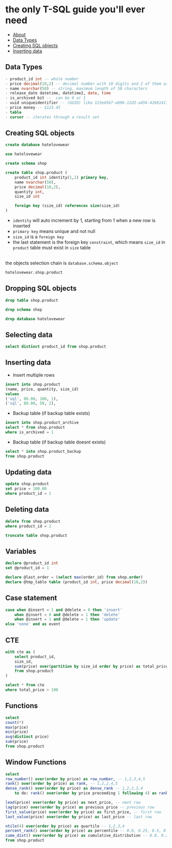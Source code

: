 # the only T-SQL guide you'll ever need

- [About](#About)
- [Data Types](#Data-Types)
- [Creating SQL objects](#Creating-SQL-objects)
- [Inserting data](#Inserting-data)

## Data Types
``` sql
- product_id int -- whole number
- price decimal(10,2) -- decimal number with 10 digits and 2 of them are after the decimal point
- name nvarchar(50) -- string, maximum length of 50 characters
- release_date datetime, datetime2, date, time
- is_archived bit --  can be 0 or 1
- uuid uniqueidentifier -- (GUID) like 123e4567-e89b-12d3-a456-426614174000
- price money -- $123.45
- table
- cursor -- iterates through a result set
```

## Creating SQL objects
``` sql 
create database hatelovewear
```
``` sql 
use hatelovewear
```
``` sql
create schema shop
```
``` sql 
create table shop.product (
    product_id int identity(1,1) primary key,
    name nvarchar(50),
    price decimal(10,2),
    quantity int,
    size_id int

    foreign key (size_id) references size(size_id)
)
```
- `identity` will auto increment by 1, starting from 1 when a new row is inserted
- `primary key` means unique and not null
- `size_id` is a `foreign key`
- the last statement is the foreign key `constraint`, which means `size_id` in `product` table must exist in `size` table

<br> the objects selection chain is `database.schema.object`
``` sql
hatelovewear.shop.product
```

## Dropping SQL objects
``` sql
drop table shop.product
```
``` sql
drop schema shop
```
``` sql
drop database hatelovewear
```


## Selecting data
``` sql
select distinct product_id from shop.product
```

## Inserting data

- Insert multiple rows
``` sql
insert into shop.product 
(name, price, quantity, size_id)
values 
('sql', 80.00, 100, 1),
('sql', 80.00, 50, 2),
```

- Backup table (if backup table exists)
``` sql
insert into shop.product_archive 
select * from shop.product
where is_archived = 1
```

- Backup table (if backup table doesnt exists)
``` sql
select * into shop.product_backup 
from shop.product
```

## Updating data
``` sql
update shop.product
set price = 100.00
where product_id = 1
```

## Deleting data
``` sql
delete from shop.product
where product_id = 1
```
``` sql
truncate table shop.product
```

## Variables
``` sql
declare @product_id int
set @product_id = 1

declare @last_order = (select max(order_id) from shop.order)
declare @tmp_table table (product_id int, price decimal(10,2))
```

## Case statement
```sql
case when @insert = 1 and @delete = 0 then 'insert'
    when @insert = 0 and @delete = 1 then 'delete'
    when @insert = 1 and @delete = 1 then 'update'
else 'none' end as event
```

## CTE
``` sql
with cte as (
    select product_id,
    size_id, 
    sum(price) over(partition by size_id order by price) as total_price
    from shop.product
)

select * from cte
where total_price > 100
```

## Functions
``` sql
select 
count(*)
max(price)
min(price)
avg(distinct price)
sum(price)
from shop.product
```

## Window Functions
``` sql
select 
row_number() over(order by price) as row_number, -- 1,2,3,4,5
rank() over(order by price) as rank, -- 1,2,2,4,5
dense_rank() over(order by price) as dense_rank -- 1,2,2,3,4
    to do: rank() over(order by price preceeding 1 following 4) as rank

lead(price) over(order by price) as next_price, -- next row
lag(price) over(order by price) as previous_price -- previous row
first_value(price) over(order by price) as first_price, -- first row
last_value(price) over(order by price) as last_price -- last row

ntile(4) over(order by price) as quartile -- 1,2,3,4
percent_rank() over(order by price) as percentile -- 0.0, 0.25, 0.5, 0.75, 1.0
cume_dist() over(order by price) as cumulative_distribution -- 0.0, 0.25, 0.5, 0.75, 1.0
from shop.product
```







